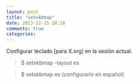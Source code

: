 ```yaml
---
layout: post
title: "setxkbmap"
date: 2013-12-15 18:18
comments: true
categories: 
---
```

Configurar teclado [para X.org] en la sesión actual.

>$ setxkbmap -layout es

>$ setxkbmap es (configurarlo en español)

